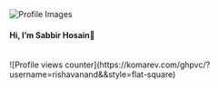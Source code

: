 <img src="https://media.licdn.com/dms/image/D5616AQFFSIg97uCtgQ/profile-displaybackgroundimage-shrink_350_1400/0/1693482823284?e=1698883200&v=beta&t=h6nHini11eCsDhu2wOMtgHys_Jd5GkCiPvJjKdc40SQ " alt="Profile Images">
<h4>Hi, I’m Sabbir Hosain👋</h4>

<br>
![Profile views counter](https://komarev.com/ghpvc/?username=rishavanand&&style=flat-square)  
